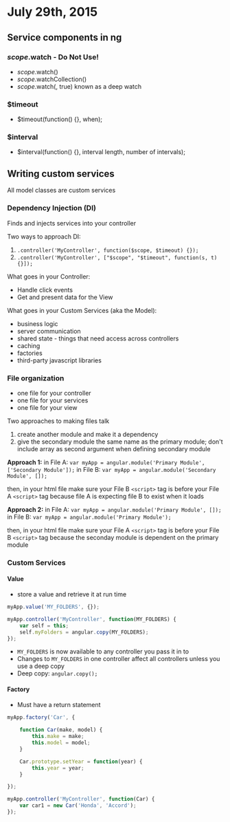 # July 29th, 2015

## Service components in ng

### $scope.$watch - Do Not Use!
- $scope.$watch()
- $scope.$watchCollection()
- $scope.$watch(, true) known as a deep watch

### $timeout
- $timeout(function() {}, when);

### $interval
- $interval(function() {}, interval length, number of intervals);

## Writing custom services

All model classes are custom services

### Dependency Injection (DI)

Finds and injects services into your controller

Two ways to approach DI:

1. `.controller('MyController', function($scope, $timeout) {});`
1. `.controller('MyController', ["$scope", "$timeout", function(s, t) {}]);`

What goes in your Controller:

- Handle click events
- Get and present data for the View

What goes in your Custom Services (aka the Model):

- business logic
- server communication
- shared state - things that need access across controllers
- caching
- factories
- third-party javascript libraries

### File organization

- one file for your controller
- one file for your services
- one file for your view

Two approaches to making files talk

1. create another module and make it a dependency
1. give the secondary module the same name as the primary module; don't include array as second argument when defining secondary module

**Approach 1:**
in File A: `var myApp = angular.module('Primary Module', ['Secondary Module']);`
in File B: `var myApp = angular.module('Secondary Module', []);`

then, in your html file make sure your File B `<script>` tag is before your File A `<script>` tag because file A is expecting file B to exist when it loads

**Approach 2:**
in File A: `var myApp = angular.module('Primary Module', []);`
in File B: `var myApp = angular.module('Primary Module');`

then, in your html file make sure your File A `<script>` tag is before your File B `<script>` tag because the seconday module is dependent on the primary module

### Custom Services

#### Value

- store a value and retrieve it at run time

```javascript
myApp.value('MY_FOLDERS', {});

myApp.controller('MyController', function(MY_FOLDERS) {
	var self = this; 
	self.myFolders = angular.copy(MY_FOLDERS);
});
```

- `MY_FOLDERS` is now available to any controller you pass it in to
- Changes to `MY_FOLDERS` in one controller affect all controllers unless you use a deep copy
- Deep copy: `angular.copy();`

#### Factory

- Must have a return statement

```javascript
myApp.factory('Car', {
	
	function Car(make, model) {
		this.make = make;
		this.model = model;
	}

	Car.prototype.setYear = function(year) {
		this.year = year;
	}

});

myApp.controller('MyController', function(Car) {
	var car1 = new Car('Honda', 'Accord');
});
```






